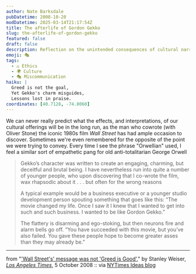 ```yaml
---
author: Nate Barksdale
pubDatetime: 2008-10-20
modDatetime: 2025-03-14T21:17:54Z
title: The afterlife of Gordon Gekko
slug: the-afterlife-of-gordon-gekko
featured: false
draft: false
description: Reflection on the unintended consequences of cultural narratives, particularly in film.
emoji: 🎭
tags:
  - ⚖️ Ethics
  - 🌍 Culture
  - 🎭 Miscommunication
haiku: |
  Greed is not the goal,  
  Yet Gekko's charm misguides,  
  Lessons lost in praise.
coordinates: [40.7128, -74.0060]
---
```


We can never really predict what the effects, and interpretations, of our cultural offerings will be in the long run, as the man who cowrote (with Oliver Stone) the iconic 1980s film _Wall Street_ has had ample occasion to discover. Sometimes we're even remembered for the opposite of the point we were trying to convey. Every time I see the phrase "Orwellian" used, I feel a similar sort of empathetic pang for old anti-totalitarian George Orwell

> Gekko’s character was written to create an engaging, charming, but deceitful and brutal being. I have nevertheless run into quite a number of younger people, who upon discovering that I co-wrote the film, wax rhapsodic about it . . . but often for the wrong reasons
>
> A typical example would be a business executive or a younger studio development person spouting something that goes like this: “The movie changed my life. Once I saw it I knew that I wanted to get into such and such business. I wanted to be like Gordon Gekko.”
>
> The flattery is disarming and ego-stoking, but then neurons fire and alarm bells go off. “You have succeeded with this movie, but you’ve also failed. You gave these people hope to become greater asses than they may already be.”

---

from "['Wall Street's' message was not 'Greed is Good'](http://web.archive.org/web/20090211214902/http://www.latimes.com:80/entertainment/news/movies/la-ca-wallstreet5-2008oct05,0,478549.story)," by Stanley Weiser, [_Los Angeles Times_](http://web.archive.org/web/20090211214902/http://www.latimes.com:80/entertainment/news/movies/la-ca-wallstreet5-2008oct05,0,478549.story), 5 October 2008 :: via [NYTimes Ideas blog](http://ideas.blogs.nytimes.com/2008/10/19/the-moral-hazard-of-creating-gordon-gekko/)
